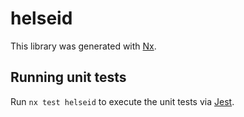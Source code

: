# helseid

This library was generated with [Nx](https://nx.dev).

## Running unit tests

Run `nx test helseid` to execute the unit tests via [Jest](https://jestjs.io).
